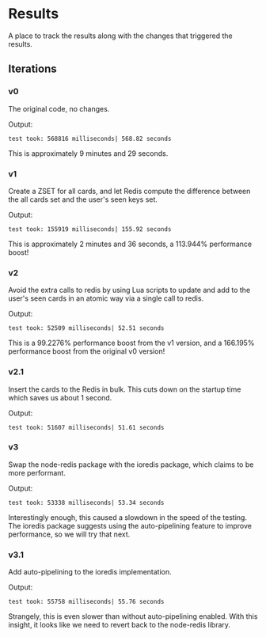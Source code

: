 # Results

A place to track the results along with the changes that triggered the results.

## Iterations

### v0

The original code, no changes.

Output:
```
test took: 568816 milliseconds| 568.82 seconds
```

This is approximately 9 minutes and 29 seconds.

### v1

Create a ZSET for all cards, and let Redis compute the difference between the all cards set and the user's seen keys set.

Output:
```
test took: 155919 milliseconds| 155.92 seconds
```

This is approximately 2 minutes and 36 seconds, a 113.944% performance boost!

### v2

Avoid the extra calls to redis by using Lua scripts to update and add to the user's seen cards in an atomic way via a single call to redis.

Output:
```
test took: 52509 milliseconds| 52.51 seconds
```

This is a 99.2276% performance boost from the v1 version, and a 166.195% performance boost from the original v0 version!

### v2.1

Insert the cards to the Redis in bulk. This cuts down on the startup time which saves us about 1 second.

Output:
```
test took: 51607 milliseconds| 51.61 seconds
```

### v3

Swap the node-redis package with the ioredis package, which claims to be more performant.

Output:
```
test took: 53338 milliseconds| 53.34 seconds
```

Interestingly enough, this caused a slowdown in the speed of the testing.
The ioredis package suggests using the auto-pipelining feature to improve performance, so we will try that next.

### v3.1

Add auto-pipelining to the ioredis implementation.

Output:
```
test took: 55758 milliseconds| 55.76 seconds
```

Strangely, this is even slower than without auto-pipelining enabled. With this insight, it looks like we need to revert back to the node-redis library.